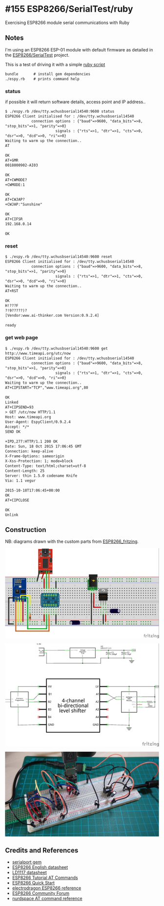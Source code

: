 # #155 ESP8266/SerialTest/ruby

Exercising ESP8266 module serial communications with Ruby

## Notes

I'm using an ESP8266 ESP-01 module with default firmware as detailed in the [ESP8266/SerialTest](../) project.

This is a test of driving it with a simple [ruby script](./espy.rb)

```
bundle       # install gem dependencies
./espy.rb    # prints command help
```

### status
if possible it will return software details, access point and IP address..
```
$ ./espy.rb /dev/tty.wchusbserial14540:9600 status
ESP8266 Client initialised for : /dev/tty.wchusbserial14540
            connection options : {"baud"=>9600, "data_bits"=>8, "stop_bits"=>1, "parity"=>0}
                       signals : {"rts"=>1, "dtr"=>1, "cts"=>0, "dsr"=>0, "dcd"=>0, "ri"=>0}
Waiting to warm up the connection..
AT

OK
AT+GMR
0018000902-AI03

OK
AT+CWMODE?
+CWMODE:1

OK
AT+CWJAP?
+CWJAP:"Sunshine"

OK
AT+CIFSR
192.168.0.14

OK
```

### reset

```
$ ./espy.rb /dev/tty.wchusbserial14540:9600 reset
ESP8266 Client initialised for : /dev/tty.wchusbserial14540
            connection options : {"baud"=>9600, "data_bits"=>8, "stop_bits"=>1, "parity"=>0}
                       signals : {"rts"=>1, "dtr"=>1, "cts"=>0, "dsr"=>0, "dcd"=>0, "ri"=>0}
Waiting to warm up the connection..
AT+RST

OK
H!???F
?!9?????)?
[Vendor:www.ai-thinker.com Version:0.9.2.4]

ready
```

### get web page

```
$ ./espy.rb /dev/tty.wchusbserial14540:9600 get http://www.timeapi.org/utc/now
ESP8266 Client initialised for : /dev/tty.wchusbserial14540
            connection options : {"baud"=>9600, "data_bits"=>8, "stop_bits"=>1, "parity"=>0}
                       signals : {"rts"=>1, "dtr"=>1, "cts"=>0, "dsr"=>0, "dcd"=>0, "ri"=>0}
Waiting to warm up the connection..
AT+CIPSTART="TCP","www.timeapi.org",80

OK
Linked
AT+CIPSEND=93
> GET /utc/now HTTP/1.1
Host: www.timeapi.org
User-Agent: EspyClient/0.9.2.4
Accept: */*
SEND OK

+IPD,277:HTTP/1.1 200 OK
Date: Sun, 18 Oct 2015 17:06:45 GMT
Connection: keep-alive
X-Frame-Options: sameorigin
X-Xss-Protection: 1; mode=block
Content-Type: text/html;charset=utf-8
Content-Length: 25
Server: thin 1.5.0 codename Knife
Via: 1.1 vegur

2015-10-18T17:06:45+00:00
OK
AT+CIPCLOSE

OK
Unlink
```

## Construction

NB: diagrams drawn with the custom parts from [ESP8266_fritzing](https://github.com/ydonnelly/ESP8266_fritzing).

![Breadboard](../assets/SerialTest_bb.jpg?raw=true)

![The Schematic](../assets/SerialTest_schematic.jpg?raw=true)

![The Build](../assets/SerialTest_build.jpg?raw=true)

## Credits and References
* [serialport gem](https://rubygems.org/gems/serialport)
* [ESP8266 English datasheet](https://nurdspace.nl/File:ESP8266_Specifications_English.pdf)
* [LD1117 datasheet](http://pdf1.alldatasheet.com/datasheet-pdf/view/173710/UTC/LD1117AL-15-TA3-A-R.html)
* [ESP8266 Tutorial AT Commands](https://youtu.be/uznq8W9sOKQ)
* [ESP8266 Quick Start](http://benlo.com/esp8266/esp8266QuickStart.html)
* [electrodragon ESP8266 reference](http://www.electrodragon.com/w/ESP8266)
* [ESP8266 Community Forum](http://www.esp8266.com/)
* [nurdspace AT command reference](https://nurdspace.nl/ESP8266#AT_Commands)
